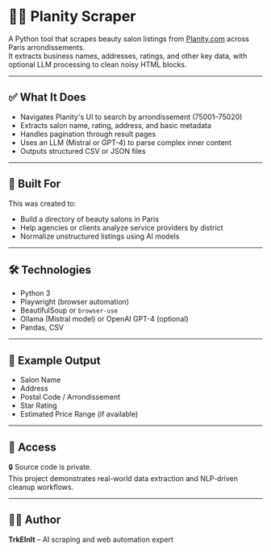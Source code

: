 # 💇‍♀️ Planity Scraper

A Python tool that scrapes beauty salon listings from [Planity.com](https://www.planity.com/) across Paris arrondissements.  
It extracts business names, addresses, ratings, and other key data, with optional LLM processing to clean noisy HTML blocks.

---

## ✅ What It Does

- Navigates Planity's UI to search by arrondissement (75001–75020)
- Extracts salon name, rating, address, and basic metadata
- Handles pagination through result pages
- Uses an LLM (Mistral or GPT-4) to parse complex inner content
- Outputs structured CSV or JSON files

---

## 🧠 Built For

This was created to:
- Build a directory of beauty salons in Paris
- Help agencies or clients analyze service providers by district
- Normalize unstructured listings using AI models

---

## 🛠 Technologies

- Python 3
- Playwright (browser automation)
- BeautifulSoup or `browser-use`
- Ollama (Mistral model) or OpenAI GPT-4 (optional)
- Pandas, CSV

---

## 🧪 Example Output

- Salon Name  
- Address  
- Postal Code / Arrondissement  
- Star Rating  
- Estimated Price Range (if available)

---

## 🔐 Access

🔒 Source code is private.  
This project demonstrates real-world data extraction and NLP-driven cleanup workflows.

---

## 🧑‍💻 Author

**TrkElnIt** – AI scraping and web automation expert  

